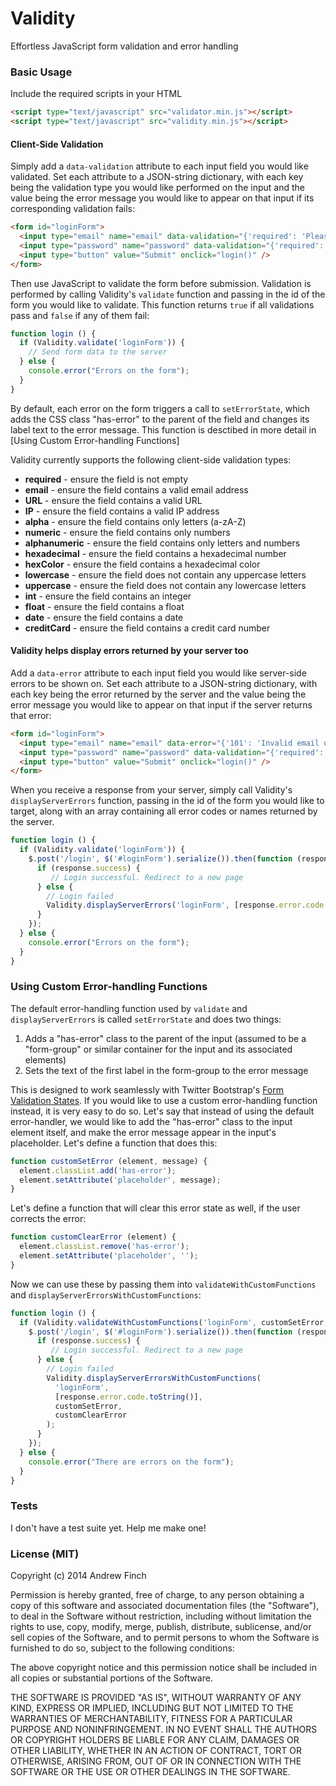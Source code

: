 Validity
========

Effortless JavaScript form validation and error handling

### Basic Usage

Include the required scripts in your HTML

```html
<script type="text/javascript" src="validator.min.js"></script>
<script type="text/javascript" src="validity.min.js"></script>
```

#### Client-Side Validation

Simply add a `data-validation` attribute to each input field you would like validated. Set each attribute to a JSON-string dictionary, with each key being the validation type you would like performed on the input and the value being the error message you would like to appear on that input if its corresponding validation fails:

```html
<form id="loginForm">
  <input type="email" name="email" data-validation="{'required': 'Please enter your email', 'email': 'Please enter a valid email address'}" />
  <input type="password" name="password" data-validation="{'required': 'Please enter a password'}" />
  <input type="button" value="Submit" onclick="login()" />
</form>
```

Then use JavaScript to validate the form before submission. Validation is performed by calling Validity's `validate` function and passing in the id of the form you would like to validate. This function returns `true` if all validations pass and `false` if any of them fail:

```javascript
function login () {
  if (Validity.validate('loginForm')) {
    // Send form data to the server
  } else {
    console.error("Errors on the form");
  }
}
```

By default, each error on the form triggers a call to `setErrorState`, which adds the CSS class "has-error" to the parent of the field and changes its label text to the error message. This function is desctibed in more detail in [Using Custom Error-handling Functions]

Validity currently supports the following client-side validation types:

- **required** - ensure the field is not empty
- **email** - ensure the field contains a valid email address
- **URL** - ensure the field contains a valid URL
- **IP** - ensure the field contains a valid IP address
- **alpha** - ensure the field contains only letters (a-zA-Z)
- **numeric** - ensure the field contains only numbers
- **alphanumeric** - ensure the field contains only letters and numbers
- **hexadecimal** - ensure the field contains a hexadecimal number
- **hexColor** - ensure the field contains a hexadecimal color
- **lowercase** - ensure the field does not contain any uppercase letters
- **uppercase** - ensure the field does not contain any lowercase letters
- **int** - ensure the field contains an integer
- **float** - ensure the field contains a float
- **date** - ensure the field contains a date
- **creditCard** - ensure the field contains a credit card number

#### Validity helps display errors returned by your server too

Add a `data-error` attribute to each input field you would like server-side errors to be shown on. Set each attribute to a JSON-string dictionary, with each key being the error returned by the server and the value being the error message you would like to appear on that input if the server returns that error:

```html
<form id="loginForm">
  <input type="email" name="email" data-error="{'101': 'Invalid email or password'}" data-validation="{'required': 'Please enter your email', 'email': 'Please enter a valid email address'}" />
  <input type="password" name="password" data-validation="{'required': 'Please enter a password'}" />
  <input type="button" value="Submit" onclick="login()" />
</form>
```

When you receive a response from your server, simply call Validity's `displayServerErrors` function, passing in the id of the form you would like to target, along with an array containing all error codes or names returned by the server.

```javascript
function login () {
  if (Validity.validate('loginForm')) {
    $.post('/login', $('#loginForm').serialize()).then(function (response) {
      if (response.success) {
         // Login successful. Redirect to a new page
      } else {
        // Login failed
        Validity.displayServerErrors('loginForm', [response.error.code.toString()]);
      }
    });
  } else {
    console.error("Errors on the form");
  }
}
```

### Using Custom Error-handling Functions

The default error-handling function used by `validate` and `displayServerErrors` is called `setErrorState` and does two things:

1. Adds a "has-error" class to the parent of the input (assumed to be a "form-group" or similar container for the input and its associated elements)
2. Sets the text of the first label in the form-group to the error message

This is designed to work seamlessly with Twitter Bootstrap's [Form Validation States](http://getbootstrap.com/css/#forms-control-states). If you would like to use a custom error-handling function instead, it is very easy to do so. Let's say that instead of using the default error-handler, we would like to add the "has-error" class to the input element itself, and make the error message appear in the input's placeholder. Let's define a function that does this:

```javascript
function customSetError (element, message) {
  element.classList.add('has-error');
  element.setAttribute('placeholder', message);
}
```

Let's define a function that will clear this error state as well, if the user corrects the error:

```javascript
function customClearError (element) {
  element.classList.remove('has-error');
  element.setAttribute('placeholder', '');
}
```

Now we can use these by passing them into `validateWithCustomFunctions` and `displayServerErrorsWithCustomFunctions`:

```javascript
function login () {
  if (Validity.validateWithCustomFunctions('loginForm', customSetError, customClearError)) {
    $.post('/login', $('#loginForm').serialize()).then(function (response) {
      if (response.success) {
         // Login successful. Redirect to a new page
      } else {
        // Login failed
        Validity.displayServerErrorsWithCustomFunctions(
          'loginForm', 
          [response.error.code.toString()], 
          customSetError, 
          customClearError
        );
      }
    });
  } else {
    console.error("There are errors on the form");
  }
}
```

### Tests

I don't have a test suite yet. Help me make one!

### License (MIT)

Copyright (c) 2014 Andrew Finch

Permission is hereby granted, free of charge, to any person obtaining a copy of
this software and associated documentation files (the "Software"), to deal in
the Software without restriction, including without limitation the rights to
use, copy, modify, merge, publish, distribute, sublicense, and/or sell copies of
the Software, and to permit persons to whom the Software is furnished to do so,
subject to the following conditions:

The above copyright notice and this permission notice shall be included in all
copies or substantial portions of the Software.

THE SOFTWARE IS PROVIDED "AS IS", WITHOUT WARRANTY OF ANY KIND, EXPRESS OR
IMPLIED, INCLUDING BUT NOT LIMITED TO THE WARRANTIES OF MERCHANTABILITY, FITNESS
FOR A PARTICULAR PURPOSE AND NONINFRINGEMENT. IN NO EVENT SHALL THE AUTHORS OR
COPYRIGHT HOLDERS BE LIABLE FOR ANY CLAIM, DAMAGES OR OTHER LIABILITY, WHETHER
IN AN ACTION OF CONTRACT, TORT OR OTHERWISE, ARISING FROM, OUT OF OR IN
CONNECTION WITH THE SOFTWARE OR THE USE OR OTHER DEALINGS IN THE SOFTWARE.